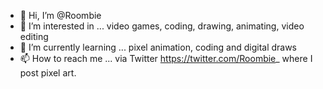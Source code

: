 - 👋 Hi, I’m @Roombie
- 👀 I’m interested in ... video games, coding, drawing, animating, video editing 
- 🌱 I’m currently learning ... pixel animation, coding and digital draws
- 📫 How to reach me ... via Twitter https://twitter.com/Roombie_ where I post pixel art.
